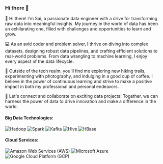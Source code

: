 ### Hi there 👋

<!--
**saiteja13101310/saiteja13101310** is a ✨ _special_ ✨ repository because its `README.md` (this file) appears on your GitHub profile.
-->

👋 Hi there! I'm Sai, a passionate data engineer with a drive for transforming raw data into meaningful insights. My journey in the world of data has been an exhilarating one, filled with challenges and opportunities to learn and grow.

💻 As an avid coder and problem solver, I thrive on diving into complex datasets, designing robust data pipelines, and crafting efficient solutions to real-world problems. From data wrangling to machine learning, I enjoy every aspect of the data lifecycle. 

🌟 Outside of the tech realm, you'll find me exploring new hiking trails, experimenting with photography, and indulging in a good cup of coffee. I believe in the power of continuous learning and strive to make a positive impact in both my professional and personal endeavors.

🚀 Let's connect and collaborate on exciting data projects! Together, we can harness the power of data to drive innovation and make a difference in the world.

#### Big Data Technologies:
![Hadoop](https://img.shields.io/badge/-Hadoop-FF7F0E?logo=apache-hadoop&logoColor=white)
![Spark](https://img.shields.io/badge/-Apache%20Spark-E25A1C?logo=apache-spark&logoColor=white)
![Kafka](https://img.shields.io/badge/-Apache%20Kafka-231F20?logo=apache-kafka&logoColor=white)
![Hive](https://img.shields.io/badge/-Apache%20Hive-FDEE21?logo=apache-hive&logoColor=white)
![HBase](https://img.shields.io/badge/-HBase-6DB33F?logo=apache-hbase&logoColor=white)

#### Cloud Services:
![Amazon Web Services (AWS)](https://img.shields.io/badge/-Amazon%20Web%20Services-232F3E?logo=amazon-aws&logoColor=white)
![Microsoft Azure](https://img.shields.io/badge/-Microsoft%20Azure-0078D4?logo=microsoft-azure&logoColor=white)
![Google Cloud Platform (GCP)](https://img.shields.io/badge/-Google%20Cloud%20Platform-4285F4?logo=google-cloud&logoColor=white)
